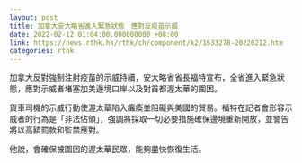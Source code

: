 ```yaml
---
layout: post
title: 加拿大安大略省進入緊急狀態　應對反疫苗示威
date: 2022-02-12 01:04:00.000000000 +08:00
link: https://news.rthk.hk/rthk/ch/component/k2/1633278-20220212.htm
categories: rthk
---
```


加拿大反對強制注射疫苗的示威持續，安大略省省長福特宣布，全省進入緊急狀態，應對示威者堵塞加美邊境口岸以及對首都渥太華的圍困。

貨車司機的示威行動使渥太華陷入癱瘓並阻礙與美國的貿易。福特在記者會形容示威者的行為是「非法佔領」，強調將採取一切必要措施確保邊境重新開放，並警告將以高額罰款和監禁應對。

他說，會確保被圍困的渥太華民眾，能夠盡快恢復生活。
